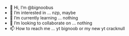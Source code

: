 - 👋 Hi, I’m @bignoobus
- 👀 I’m interested in ... nzp, maybe
- 🌱 I’m currently learning ... nothing
- 💞️ I’m looking to collaborate on ... nothing
- 📫 How to reach me ... yt bignoob or my new yt cracknull

<!---
bignoobus/bignoobus is a ✨ special ✨ repository because its `README.md` (this file) appears on your GitHub profile.
You can click the Preview link to take a look at your changes.
--->
